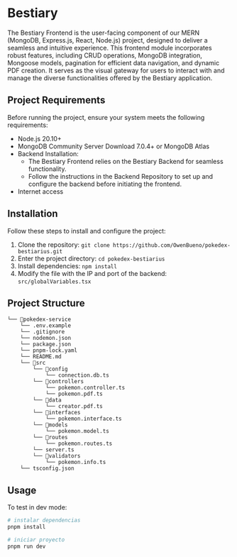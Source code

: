 # Bestiary

The Bestiary Frontend is the user-facing component of our MERN (MongoDB, Express.js, React, Node.js) project, designed to deliver a seamless and intuitive experience. This frontend module incorporates robust features, including CRUD operations, MongoDB integration, Mongoose models, pagination for efficient data navigation, and dynamic PDF creation. It serves as the visual gateway for users to interact with and manage the diverse functionalities offered by the Bestiary application.

## Project Requirements

Before running the project, ensure your system meets the following requirements:

- Node.js 20.10+
- MongoDB Community Server Download 7.0.4+ or MongoDB Atlas
- Backend Installation:
  - The Bestiary Frontend relies on the Bestiary Backend for seamless functionality.
  - Follow the instructions in the Backend Repository to set up and configure the backend before initiating the frontend.
- Internet access

## Installation

Follow these steps to install and configure the project:

1. Clone the repository: `git clone https://github.com/OwenBueno/pokedex-bestiarius.git`
2. Enter the project directory: `cd pokedex-bestiarius`
3. Install dependencies: `npm install`
4. Modify the file with the IP and port of the backend: `src/globalVariables.tsx`

## Project Structure

```
└── 📁pokedex-service
    └── .env.example
    └── .gitignore
    └── nodemon.json
    └── package.json
    └── pnpm-lock.yaml
    └── README.md
    └── 📁src
        └── 📁config
            └── connection.db.ts
        └── 📁controllers
            └── pokemon.controller.ts
            └── pokemon.pdf.ts
        └── 📁data
            └── creator.pdf.ts
        └── 📁interfaces
            └── pokemon.interface.ts
        └── 📁models
            └── pokemon.model.ts
        └── 📁routes
            └── pokemon.routes.ts
        └── server.ts
        └── 📁validators
            └── pokemon.info.ts
    └── tsconfig.json
```

## Usage

To test in dev mode:

```bash
# instalar dependencias
pnpm install

# iniciar proyecto
pnpm run dev
